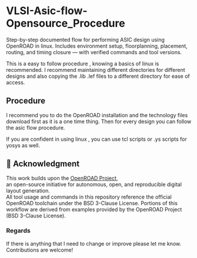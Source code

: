 # VLSI-Asic-flow-Opensource_Procedure
Step-by-step documented flow for performing ASIC  design using OpenROAD in linux. Includes environment setup, floorplanning, placement, routing, and timing closure — with verified commands and tool versions.

This is a easy to follow procedure , knowing a basics of linux is recommended.
I recommend maintaining different directories for different designs and also copying the .lib .lef files to a different directory for ease of access.

## Procedure
I recommend you to do the OpenROAD installation and the technology files download first as it is a one time thing.
Then for every design you can follow the asic flow procedure.

If you are confident in using linux , you can use tcl scripts or .ys scripts for yosys as well.

## 🧾 Acknowledgment

This work builds upon the [OpenROAD Project](https://github.com/The-OpenROAD-Project/OpenROAD),  
an open-source initiative for autonomous, open, and reproducible digital layout generation.  
All tool usage and commands in this repository reference the official OpenROAD toolchain under the BSD 3-Clause License.
Portions of this workflow are derived from examples provided by the OpenROAD Project (BSD 3-Clause License).

### Regards

If there is anything that I need to change or improve please let me know.
Contributions are welcome!
